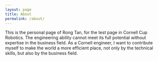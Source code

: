 ```yaml
---
layout: page
title: About
permalink: /about/
---
```


This is the personal page of Rong Tan, for the test page in Cornell Cup Robotics.
The engineering ability cannot meet its full potential without expertise in the business field.
As a Cornell engineer, I want to contribute myself to make the world a more efficient place, not only by the technical skills, but also by the business field.

[jekyll-organization]: https://github.com/jekyll
